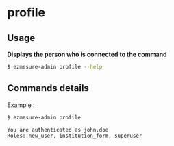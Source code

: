 # profile

## Usage

**Displays the person who is connected to the command**

```bash
$ ezmesure-admin profile --help
```

## Commands details
Example :

```bash
$ ezmesure-admin profile

You are authenticated as john.doe
Roles: new_user, institution_form, superuser
```

